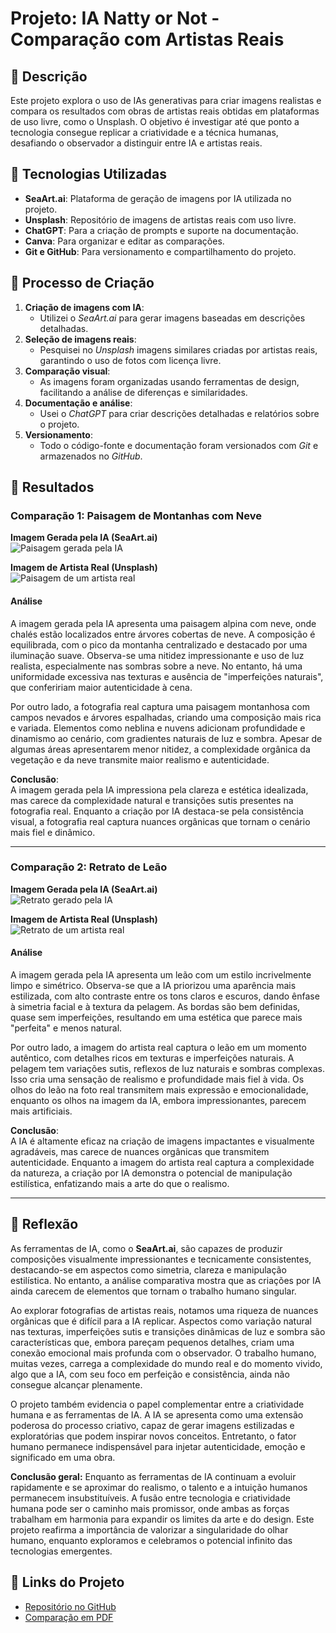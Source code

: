 # Projeto: IA Natty or Not - Comparação com Artistas Reais

## 📒 Descrição
Este projeto explora o uso de IAs generativas para criar imagens realistas e compara os resultados com obras de artistas reais obtidas em plataformas de uso livre, como o Unsplash. O objetivo é investigar até que ponto a tecnologia consegue replicar a criatividade e a técnica humanas, desafiando o observador a distinguir entre IA e artistas reais.

## 🤖 Tecnologias Utilizadas
- **SeaArt.ai**: Plataforma de geração de imagens por IA utilizada no projeto.
- **Unsplash**: Repositório de imagens de artistas reais com uso livre.
- **ChatGPT**: Para a criação de prompts e suporte na documentação.
- **Canva**: Para organizar e editar as comparações.
- **Git e GitHub**: Para versionamento e compartilhamento do projeto.

## 🧐 Processo de Criação
1. **Criação de imagens com IA**:
   - Utilizei o *SeaArt.ai* para gerar imagens baseadas em descrições detalhadas.
2. **Seleção de imagens reais**:
   - Pesquisei no *Unsplash* imagens similares criadas por artistas reais, garantindo o uso de fotos com licença livre.
3. **Comparação visual**:
   - As imagens foram organizadas usando ferramentas de design, facilitando a análise de diferenças e similaridades.
4. **Documentação e análise**:
   - Usei o *ChatGPT* para criar descrições detalhadas e relatórios sobre o projeto.
5. **Versionamento**:
   - Todo o código-fonte e documentação foram versionados com *Git* e armazenados no *GitHub*.

## 🚀 Resultados

### Comparação 1: Paisagem de Montanhas com Neve

**Imagem Gerada pela IA (SeaArt.ai)**  
![Paisagem gerada pela IA](https://github.com/ruruluvy/lab-natty-or-not/blob/main/imagem%20de%20paisagem%20montanhosa.ia.png)

**Imagem de Artista Real (Unsplash)**  
![Paisagem de um artista real](https://github.com/ruruluvy/lab-natty-or-not/blob/main/arte%20de%20paisagem%20montanhosa.unsplash.jpg)

#### Análise
A imagem gerada pela IA apresenta uma paisagem alpina com neve, onde chalés estão localizados entre árvores cobertas de neve. A composição é equilibrada, com o pico da montanha centralizado e destacado por uma iluminação suave. Observa-se uma nitidez impressionante e uso de luz realista, especialmente nas sombras sobre a neve. No entanto, há uma uniformidade excessiva nas texturas e ausência de "imperfeições naturais", que confeririam maior autenticidade à cena.

Por outro lado, a fotografia real captura uma paisagem montanhosa com campos nevados e árvores espalhadas, criando uma composição mais rica e variada. Elementos como neblina e nuvens adicionam profundidade e dinamismo ao cenário, com gradientes naturais de luz e sombra. Apesar de algumas áreas apresentarem menor nitidez, a complexidade orgânica da vegetação e da neve transmite maior realismo e autenticidade.

**Conclusão**:  
A imagem gerada pela IA impressiona pela clareza e estética idealizada, mas carece da complexidade natural e transições sutis presentes na fotografia real. Enquanto a criação por IA destaca-se pela consistência visual, a fotografia real captura nuances orgânicas que tornam o cenário mais fiel e dinâmico.

---

### Comparação 2: Retrato de Leão

**Imagem Gerada pela IA (SeaArt.ai)**  
![Retrato gerado pela IA](https://github.com/ruruluvy/lab-natty-or-not/blob/main/imagem%20de%20leao.ia.png)

**Imagem de Artista Real (Unsplash)**  
![Retrato de um artista real](https://github.com/ruruluvy/lab-natty-or-not/blob/main/retrato%20de%20leao.unsplash.jpg)

#### Análise
A imagem gerada pela IA apresenta um leão com um estilo incrivelmente limpo e simétrico. Observa-se que a IA priorizou uma aparência mais estilizada, com alto contraste entre os tons claros e escuros, dando ênfase à simetria facial e à textura da pelagem. As bordas são bem definidas, quase sem imperfeições, resultando em uma estética que parece mais "perfeita" e menos natural.

Por outro lado, a imagem do artista real captura o leão em um momento autêntico, com detalhes ricos em texturas e imperfeições naturais. A pelagem tem variações sutis, reflexos de luz naturais e sombras complexas. Isso cria uma sensação de realismo e profundidade mais fiel à vida. Os olhos do leão na foto real transmitem mais expressão e emocionalidade, enquanto os olhos na imagem da IA, embora impressionantes, parecem mais artificiais.

**Conclusão**:  
A IA é altamente eficaz na criação de imagens impactantes e visualmente agradáveis, mas carece de nuances orgânicas que transmitem autenticidade. Enquanto a imagem do artista real captura a complexidade da natureza, a criação por IA demonstra o potencial de manipulação estilística, enfatizando mais a arte do que o realismo.

---

## 💭 Reflexão
As ferramentas de IA, como o **SeaArt.ai**, são capazes de produzir composições visualmente impressionantes e tecnicamente consistentes, destacando-se em aspectos como simetria, clareza e manipulação estilística. No entanto, a análise comparativa mostra que as criações por IA ainda carecem de elementos que tornam o trabalho humano singular.

Ao explorar fotografias de artistas reais, notamos uma riqueza de nuances orgânicas que é difícil para a IA replicar. Aspectos como variação natural nas texturas, imperfeições sutis e transições dinâmicas de luz e sombra são características que, embora pareçam pequenos detalhes, criam uma conexão emocional mais profunda com o observador. O trabalho humano, muitas vezes, carrega a complexidade do mundo real e do momento vivido, algo que a IA, com seu foco em perfeição e consistência, ainda não consegue alcançar plenamente.

O projeto também evidencia o papel complementar entre a criatividade humana e as ferramentas de IA. A IA se apresenta como uma extensão poderosa do processo criativo, capaz de gerar imagens estilizadas e exploratórias que podem inspirar novos conceitos. Entretanto, o fator humano permanece indispensável para injetar autenticidade, emoção e significado em uma obra.

**Conclusão geral:**
Enquanto as ferramentas de IA continuam a evoluir rapidamente e se aproximar do realismo, o talento e a intuição humanos permanecem insubstituíveis. A fusão entre tecnologia e criatividade humana pode ser o caminho mais promissor, onde ambas as forças trabalham em harmonia para expandir os limites da arte e do design. Este projeto reafirma a importância de valorizar a singularidade do olhar humano, enquanto exploramos e celebramos o potencial infinito das tecnologias emergentes.

## 🔗 Links do Projeto
- [Repositório no GitHub](https://github.com/ruruluvy/lab-natty-or-not)
- [Comparação em PDF](https://github.com/ruruluvy/lab-natty-or-not/blob/main/Compara%C3%A7%C3%A3o%20Imagens%20Geradas%20por%20IA%20vs.%20Imagens%20Reais.pdf)
